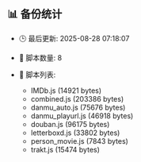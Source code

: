 ## 📊 备份统计

- 🕒 最后更新: 2025-08-28 07:18:07
- 📁 脚本数量: 8
- 📄 脚本列表:

  - IMDb.js (14921 bytes)
  - combined.js (203386 bytes)
  - danmu_auto.js (75676 bytes)
  - danmu_playurl.js (46918 bytes)
  - douban.js (96175 bytes)
  - letterboxd.js (33802 bytes)
  - person_movie.js (7843 bytes)
  - trakt.js (15474 bytes)

